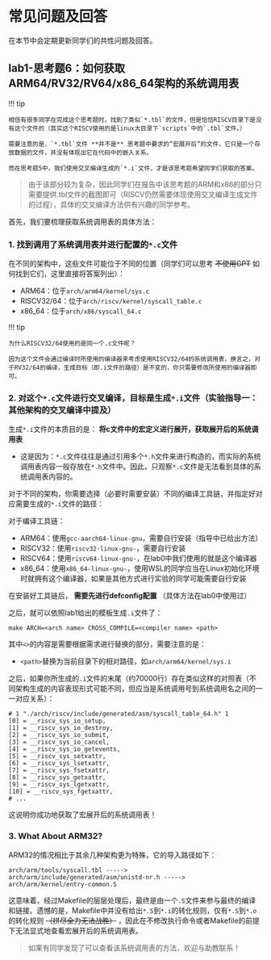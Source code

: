 # 常见问题及回答

在本节中会定期更新同学们的共性问题及回答。

## lab1-思考题6：如何获取ARM64/RV32/RV64/x86_64架构的系统调用表

!!! tip

    相信有很多同学在完成这个思考题时，找到了类似`*.tbl`的文件，但是恰恰RISCV目录下是没有这个文件的（其实这个RISCV使用的是linux大目录下`scripts`中的`.tbl`文件。）

    需要注意的是，`*.tbl`文件 **并不是** 思考题中要求的“宏展开后”的文件，它只是一个存放数据的文件，并没有体现出它在代码中的嵌入关系。

    而在思考题5中，我们使用交叉编译生成的`*.i`文件，才是该思考题希望同学们获取的答案。


> 由于该部分较为复杂，因此同学们在报告中该思考题的ARM和x86的部分只需要提供.tbl文件的截图即可（RISCV仍然需要体现使用交叉编译生成文件的过程），具体的交叉编译方法供有兴趣的同学参考。

首先，我们要梳理获取系统调用表的具体方法：

### 1. 找到调用了系统调用表并进行配置的`*.c`文件

在不同的架构中，这些文件可能位于不同的位置（同学们可以思考 ~~不使用GPT~~ 如何找到它们，这里直接将答案列出）：

- ARM64：位于`arch/arm64/kernel/sys.c`
- RISCV32/64：位于`arch/riscv/kernel/syscall_table.c`
- x86_64：位于`arch/x86/syscall_64.c`

!!! tip

    为什么RISCV32/64使用的是同一个.c文件呢？
    
    因为这个文件会通过编译时所使用的编译器来考虑使用RISCV32/64的系统调用表，换言之，对于RV32/64的编译，生成目标（即.i文件的路径）是不变的，你只需要修改所使用的编译器即可。


### 2. 对这个`*.c`文件进行交叉编译，目标是生成`*.i`文件（实验指导一：其他架构的交叉编译中提及）

生成`*.i`文件的本质目的是： **将c文件中的宏定义进行展开，获取展开后的系统调用表** 

- 这是因为：`*.c`文件往往是通过引用多个`*.h`文件来进行构造的，而实际的系统调用表内容一般存放在`*.h`文件中。因此，只观察`*.c`文件是无法看到具体的系统调用表内容的。

对于不同的架构，你需要选择（必要时需要安装）不同的编译工具链，并指定好对应需要生成的`*.i`文件的路径：

对于编译工具链：

- ARM64：使用`gcc-aarch64-linux-gnu`，需要自行安装（指导中已给出方法）
- RISCV32：使用`riscv32-linux-gnu-`，需要自行安装
- RISCV64：使用`riscv64-linux-gnu-`，在lab0中我们使用的就是这个编译器
- x86_64：使用`x86_64-linux-gnu-`，使用WSL的同学应当在Linux初始化环境时就拥有这个编译器，如果是其他方式进行实验的同学可能需要自行安装

在安装好工具链后， **需要先进行defconfig配置** （具体方法在lab0中使用过）

之后，就可以依照lab1给出的模板生成`.i`文件了：

`make ARCH=<arch name> CROSS_COMPILE=<compiler name> <path>`

其中`<>`的内容是需要根据需求进行替换的部分，需要注意的是：
- `<path>`替换为当前目录下的相对路径，如`arch/arm64/kernel/sys.i`

之后，如果你所生成的`.i`文件的末尾（约70000行）存在类似这样的对照表（不同架构生成的内容表现形式可能不同，但应当是系统调用号到系统调用名之间的一一对应关系）：

```
# 1 "./arch/riscv/include/generated/asm/syscall_table_64.h" 1
[0] = __riscv_sys_io_setup,
[1] = __riscv_sys_io_destroy,
[2] = __riscv_sys_io_submit,
[3] = __riscv_sys_io_cancel,
[4] = __riscv_sys_io_getevents,
[5] = __riscv_sys_setxattr,
[6] = __riscv_sys_lsetxattr,
[7] = __riscv_sys_fsetxattr,
[8] = __riscv_sys_getxattr,
[9] = __riscv_sys_lgetxattr,
[10] = __riscv_sys_fgetxattr,
# ...
```

这说明你成功地获取了宏展开后的系统调用表！

### 3. What About ARM32?

ARM32的情况相比于其余几种架构更为特殊，它的导入路径如下：

`arch/arm/tools/syscall.tbl -----> arch/arm/include/generated/asm/unistd-nr.h -----> arch/arm/kernel/entry-common.S`

这意味着，经过Makefile的层层处理后，最终是由一个`.S`文件来参与最终的编译和链接。遗憾的是，Makefile中并没有给出`*.S`到`*.i`的转化规则，仅有`*.S`到`*.o`的转化规则 ~~（拼尽全力无法战胜）~~ ，因此在不修改执行命令或者Makefile的前提下无法显式地查看宏展开后的系统调用表。

> 如果有同学发现了可以查看该系统调用表的方法，欢迎与助教联系！